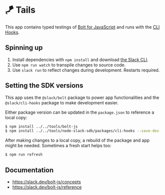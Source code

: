 # 🪁 Tails

This app contains typed testings of [Bolt for JavaScript][boltjs] and runs with
the [CLI Hooks][hooks].

## Spinning up

1. Install dependencies with `npm install` and download [the Slack CLI][cli].
2. Use `npm run watch` to transpile changes to source code.
3. Use `slack run` to reflect changes during development. Restarts required.

## Setting the SDK versions

This app uses the `@slack/bolt` package to power app functionalities and the
`@slack/cli-hooks` package to make development easier.

Either package version can be updated in the `package.json` to reference a local
copy:

```sh
$ npm install ../../tools/bolt-js
$ npm install ../../tools/node-slack-sdk/packages/cli-hooks --save-dev
```

After making changes to a local copy, a rebuild of the package and app might be
needed. Sometimes a fresh start helps too:

```sh
$ npm run refresh
```

## Documentation

- https://slack.dev/bolt-js/concepts
- https://slack.dev/bolt-js/reference

[apps]: https://api.slack.com/apps
[boltjs]: https://github.com/slackapi/bolt-js
[cli]: https://api.slack.com/automation/cli
[hooks]: https://github.com/slackapi/node-slack-sdk/tree/main/packages/cli-hooks
